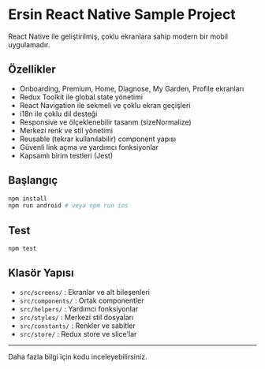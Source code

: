 # Ersin React Native Sample Project

React Native ile geliştirilmiş, çoklu ekranlara sahip modern bir mobil uygulamadır.

## Özellikler
- Onboarding, Premium, Home, Diagnose, My Garden, Profile ekranları
- Redux Toolkit ile global state yönetimi
- React Navigation ile sekmeli ve çoklu ekran geçişleri
- i18n ile çoklu dil desteği
- Responsive ve ölçeklenebilir tasarım (sizeNormalize)
- Merkezi renk ve stil yönetimi
- Reusable (tekrar kullanılabilir) component yapısı
- Güvenli link açma ve yardımcı fonksiyonlar
- Kapsamlı birim testleri (Jest)

## Başlangıç
```bash
npm install
npm run android # veya npm run ios
```

## Test
```bash
npm test
```

## Klasör Yapısı
- `src/screens/` : Ekranlar ve alt bileşenleri
- `src/components/` : Ortak componentler
- `src/helpers/` : Yardımcı fonksiyonlar
- `src/styles/` : Merkezi stil dosyaları
- `src/constants/` : Renkler ve sabitler
- `src/store/` : Redux store ve slice'lar

---
Daha fazla bilgi için kodu inceleyebilirsiniz. 